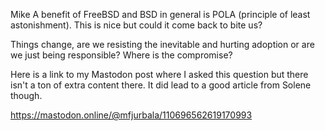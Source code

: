 Mike
A benefit of FreeBSD and BSD in general is POLA (principle of least astonishment). This is nice but could it come back to bite us?

Things change, are we resisting the inevitable and hurting adoption or are we just being responsible? Where is the compromise?

Here is a link to my Mastodon post where I asked this question but there isn't a ton of extra content there. It did lead to a good article from Solene though.

https://mastodon.online/@mfjurbala/110696562619170993
